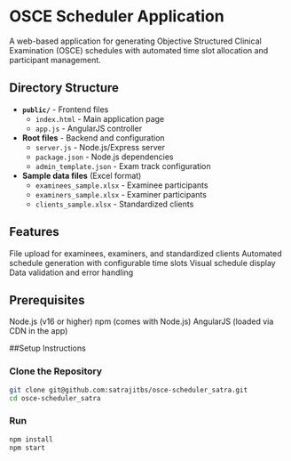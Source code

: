 # OSCE Scheduler Application

A web-based application for generating Objective Structured Clinical Examination (OSCE) schedules with automated time slot allocation and participant management.

## Directory Structure
- **`public/`** - Frontend files
  - `index.html` - Main application page
  - `app.js` - AngularJS controller
- **Root files** - Backend and configuration
  - `server.js` - Node.js/Express server
  - `package.json` - Node.js dependencies
  - `admin_template.json` - Exam track configuration
- **Sample data files** (Excel format)
  - `examinees_sample.xlsx` - Examinee participants
  - `examiners_sample.xlsx` - Examiner participants
  - `clients_sample.xlsx` - Standardized clients

## Features
File upload for examinees, examiners, and standardized clients
Automated schedule generation with configurable time slots
Visual schedule display
Data validation and error handling

## Prerequisites
Node.js (v16 or higher)
npm (comes with Node.js)
AngularJS (loaded via CDN in the app)

##Setup Instructions
### Clone the Repository
```bash
git clone git@github.com:satrajitbs/osce-scheduler_satra.git
cd osce-scheduler_satra
```
### Run
``` bash
npm install
npm start
```

